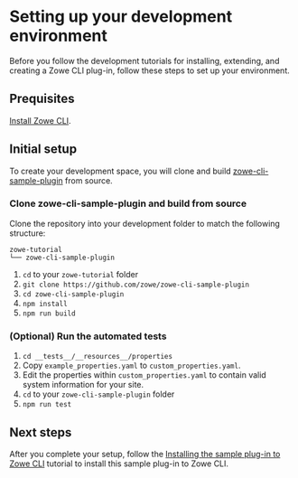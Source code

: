 # Setting up your development environment

Before you follow the development tutorials for installing, extending, and creating a Zowe CLI plug-in, follow these steps to set up your environment.

## Prequisites

[Install Zowe CLI](https://zowe.github.io/docs-site/latest/user-guide/cli-installcli.html).

## Initial setup

To create your development space, you will clone and build [zowe-cli-sample-plugin](/README.md#create-a-local-development-space) from source.

### Clone zowe-cli-sample-plugin and build from source

Clone the repository into your development folder to match the following structure:
```
zowe-tutorial
└── zowe-cli-sample-plugin
```

1. `cd` to your `zowe-tutorial` folder
2. `git clone https://github.com/zowe/zowe-cli-sample-plugin`
3. `cd zowe-cli-sample-plugin`
4. `npm install`
5. `npm run build`

### (Optional) Run the automated tests

1. `cd __tests__/__resources__/properties`
2. Copy `example_properties.yaml` to `custom_properties.yaml`.
3. Edit the properties within `custom_properties.yaml` to contain valid system information for your site.
4. `cd` to your `zowe-cli-sample-plugin` folder
5. `npm run test`

## Next steps

After you complete your setup, follow the [Installing the sample plug-in to Zowe CLI](./list-directory-contents/ListDirectoryContentsPlugin.md) tutorial to install this sample plug-in to Zowe CLI.
